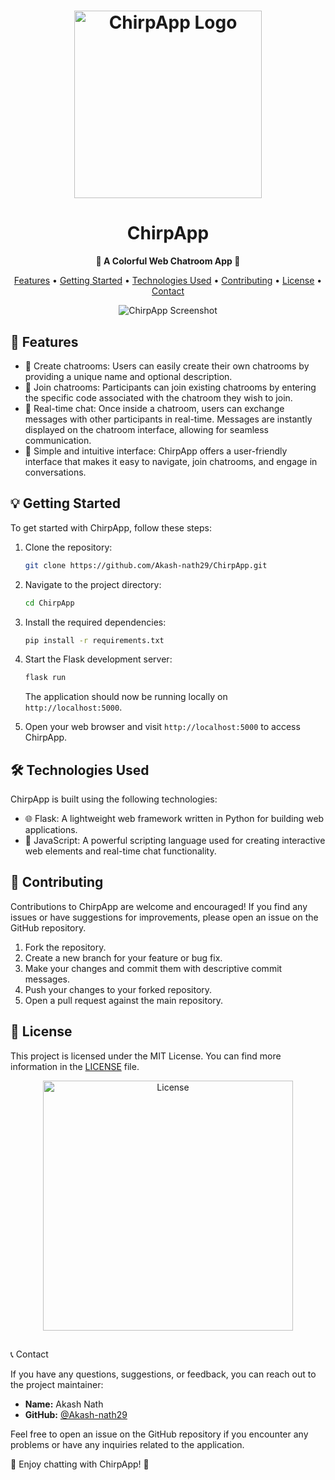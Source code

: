 <h1 align="center">
  <img src="https://github.com/Akash-nath29/ChirpApp/raw/main/assets/chirpapp_logo.png" alt="ChirpApp Logo" width="300">
</h1>

<h1 align="center">ChirpApp</h1>

<p align="center">
  <strong>🌈 A Colorful Web Chatroom App 🌈</strong>
</p>

<p align="center">
  <a href="#features">Features</a> •
  <a href="#getting-started">Getting Started</a> •
  <a href="#technologies-used">Technologies Used</a> •
  <a href="#contributing">Contributing</a> •
  <a href="#license">License</a> •
  <a href="#contact">Contact</a>
</p>

<p align="center">
  <img src="https://github.com/Akash-nath29/ChirpApp/raw/main/assets/chirpapp_screenshot.png" alt="ChirpApp Screenshot">
</p>

## 🚀 Features

- 🌟 Create chatrooms: Users can easily create their own chatrooms by providing a unique name and optional description.
- 🌟 Join chatrooms: Participants can join existing chatrooms by entering the specific code associated with the chatroom they wish to join.
- 🌟 Real-time chat: Once inside a chatroom, users can exchange messages with other participants in real-time. Messages are instantly displayed on the chatroom interface, allowing for seamless communication.
- 🌟 Simple and intuitive interface: ChirpApp offers a user-friendly interface that makes it easy to navigate, join chatrooms, and engage in conversations.

## 💡 Getting Started

To get started with ChirpApp, follow these steps:

1. Clone the repository:

   ```bash
   git clone https://github.com/Akash-nath29/ChirpApp.git
   ```

2. Navigate to the project directory:

   ```bash
   cd ChirpApp
   ```

3. Install the required dependencies:

   ```bash
   pip install -r requirements.txt
   ```

4. Start the Flask development server:

   ```bash
   flask run
   ```

   The application should now be running locally on `http://localhost:5000`.

5. Open your web browser and visit `http://localhost:5000` to access ChirpApp.

## 🛠️ Technologies Used

ChirpApp is built using the following technologies:

- 🌐 Flask: A lightweight web framework written in Python for building web applications.
- 🎨 JavaScript: A powerful scripting language used for creating interactive web elements and real-time chat functionality.

## 🤝 Contributing

Contributions to ChirpApp are welcome and encouraged! If you find any issues or have suggestions for improvements, please open an issue on the GitHub repository.

1. Fork the repository.
2. Create a new branch for your feature or bug fix.
3. Make your changes and commit them with descriptive commit messages.
4. Push your changes to your forked repository.
5. Open a pull request against the main repository.

## 📝 License

This project is licensed under the MIT License. You can find more information in the [LICENSE](https://github.com/Akash-nath29/ChirpApp/blob/main/LICENSE) file.

<p align="center">
  <img src="https://github.com/Akash-nath29/ChirpApp/raw/main/assets/license.png" alt="License" width="400">
</p>

##

 📞 Contact

If you have any questions, suggestions, or feedback, you can reach out to the project maintainer:

- **Name:** Akash Nath
- **GitHub:** [@Akash-nath29](https://github.com/Akash-nath29)

Feel free to open an issue on the GitHub repository if you encounter any problems or have any inquiries related to the application.

🌟 Enjoy chatting with ChirpApp! 🌟
